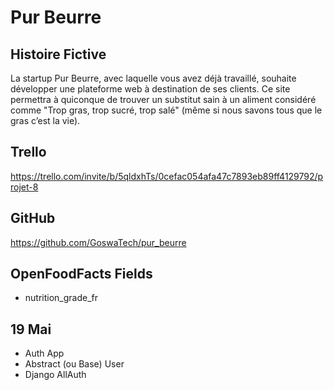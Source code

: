 # Pur Beurre

## Histoire Fictive

La startup Pur Beurre, avec laquelle vous avez déjà travaillé, souhaite développer une plateforme web à destination de ses clients. Ce site permettra à quiconque de trouver un substitut sain à un aliment considéré comme "Trop gras, trop sucré, trop salé" (même si nous savons tous que le gras c’est la vie).

## Trello

https://trello.com/invite/b/5qldxhTs/0cefac054afa47c7893eb89ff4129792/projet-8

## GitHub

https://github.com/GoswaTech/pur_beurre

## OpenFoodFacts Fields

- nutrition_grade_fr

## 19 Mai

- Auth App
- Abstract (ou Base) User
- Django AllAuth
